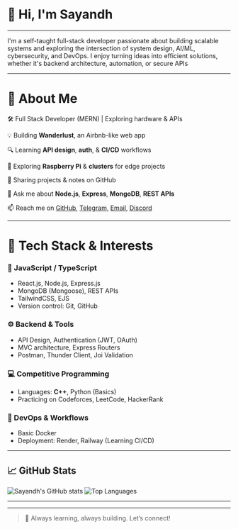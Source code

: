# 👋 Hi, I'm Sayandh
---



 I'm a self-taught full-stack developer passionate about building scalable systems and exploring the intersection of system design, AI/ML, cybersecurity, and DevOps. I enjoy turning ideas into efficient solutions, whether it's backend architecture, automation, or secure APIs



---

# 👋 About Me

🛠️ Full Stack Developer (MERN) | Exploring hardware & APIs

💡 Building **Wanderlust**, an Airbnb-like web app

🔍 Learning **API design**, **auth**, & **CI/CD** workflows

🧩 Exploring **Raspberry Pi** & **clusters** for edge projects

📘 Sharing projects & notes on GitHub

💬 Ask me about **Node.js**, **Express**, **MongoDB**, **REST APIs**

📫 Reach me on [GitHub](https://github.com/sayandh871), [Telegram](https://t.me/sayandh871), [Email](mailto:saysndh871@gmail.com), [Discord](https://discordapp.com/users/saayih)



---

# 🧰 Tech Stack & Interests

### 🔷 JavaScript / TypeScript
- React.js, Node.js, Express.js
- MongoDB (Mongoose), REST APIs
- TailwindCSS, EJS
- Version control: Git, GitHub

### ⚙️ Backend & Tools
- API Design, Authentication (JWT, OAuth)
- MVC architecture, Express Routers
- Postman, Thunder Client, Joi Validation

### 💻 Competitive Programming
- Languages: **C++**, Python (Basics)
- Practicing on Codeforces, LeetCode, HackerRank


### 🔄 DevOps & Workflows
- Basic Docker
- Deployment: Render, Railway (Learning CI/CD)

---


## 📈 GitHub Stats

![Sayandh's GitHub stats](https://github-readme-stats.vercel.app/api?username=sayandh871&show_icons=true&theme=default&hide=prs&count_private=true)
![Top Languages](https://github-readme-stats.vercel.app/api/top-langs/?username=sayandh871&layout=compact&theme=default)

---


---

> 📍 Always learning, always building. Let’s connect!
